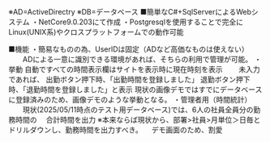 ※AD=ActiveDirectry
※DB=データベース
■簡単なC#+SqlServerによるWebシステム
・NetCore9.0.203にて作成
・Postgresqlを使用することで完全にLinux(UNIX系)やクロスプラットフォームでの動作可能

■機能
・簡易なものの為、UserIDは固定（ADなど高価なものは使えない）
　　ADによる一意に識別できる環境があれば、そちらの利用で管理が可能。
・挙動
   自動ですべての時間表示欄はサイトを表示時に現在時刻を表示
　　未入力であれば、
   出勤ボタン押下時、「出勤時間を登録しました」
   退勤ボタン押下時、「退勤時間を登録しました」と表示
   現状の画像デモではすでにデータベースに登録済みのため、画像デモのような挙動となる。
・管理者用（時間統計）
　　現状(2025/05/11時点のテスト用データベース)では、6人の社員全員分の勤務時間の
  　合計時間を出力
   ※本来ならば現状から、部署>社員>月単位＞日毎とドリルダウンし、勤務時間を出力すべき。
   　デモ画面のため、割愛
